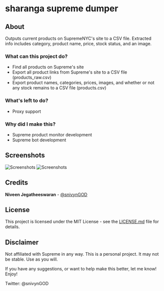 # sharanga supreme dumper

## About
Outputs current products on SupremeNYC's site to a CSV file. Extracted info includes category, product name, price, stock status, and an image.

### What can this project do?
* Find all products on Supreme's site
* Export all product links from Supreme's site to a CSV file (products_raw.csv)
* Export product names, categories, prices, images, and whether or not any stock remains to a CSV file (products.csv)

### What's left to do?
* Proxy support

### Why did I make this?
* Supreme product monitor development
* Supreme bot development

## Screenshots
![Screenshots](https://i.gyazo.com/5a8cfb35dcd15959a1b40909c873d72c.png)
![Screenshots](https://i.gyazo.com/333f7d9386ce26090630447538106402.png)

## Credits
 **Niveen Jegatheeswaran** - [@snivynGOD](https://twitter.com/snivynGOD)

## License
This project is licensed under the MIT License - see the [LICENSE.md](LICENSE.md) file for details. 

## Disclaimer
Not affiliated with Supreme in any way. This is a personal project.
It may not be stable. Use as you will.

If you have any suggestions, or want to help make this better, let me know! Enjoy!

Twitter: @snivynGOD

